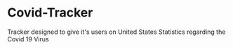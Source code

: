 # Covid-Tracker
Tracker designed to give it's users on United States Statistics regarding the Covid 19 Virus
